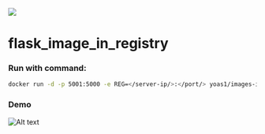![](https://visitor-badge.glitch.me/badge?page_id=Yoas1.flask_image_in_registry)</br>
# flask_image_in_registry

### Run with command:

```bash
docker run -d -p 5001:5000 -e REG=</server-ip/>:</port/> yoas1/images-in-registry:1.0
```

### Demo
![Alt text](/posts/path/to/img.jpg "DEMO!")